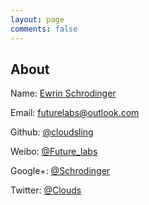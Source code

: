 ```yaml
---
layout: page
comments: false
---
```


## About

Name: [Ewrin Schrodinger](https://www.zero-th.com/)

Email: [futurelabs@outlook.com](mailto:futurelabs@outlook.com)

Github: [@cloudsling](https://github.com/cloudsling)

Weibo: [@Future_labs](http://weibo.com/u/3209962131/)

Google+: [@Schrodinger](https://plus.google.com/u/0/112921361590468634576)

Twitter: [@Clouds](https://twitter.com/Clouds_Ling)
